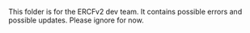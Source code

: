 This folder is for the ERCFv2 dev team.  It contains possible errors and possible updates. Please ignore for now.
